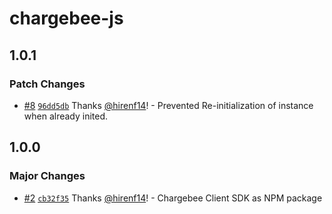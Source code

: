 # chargebee-js

## 1.0.1

### Patch Changes

- [#8](https://github.com/hirenf14/chargebee-js/pull/8) [`96dd5db`](https://github.com/hirenf14/chargebee-js/commit/96dd5db3acf0904f88b7979a0dc6d60c9cfe350a) Thanks [@hirenf14](https://github.com/hirenf14)! - Prevented Re-initialization of instance when already inited.

## 1.0.0

### Major Changes

- [#2](https://github.com/hirenf14/chargebee-js/pull/2) [`cb32f35`](https://github.com/hirenf14/chargebee-js/commit/cb32f356e5f7b4ae6edebae5a475a8afb3f16b7d) Thanks [@hirenf14](https://github.com/hirenf14)! - Chargebee Client SDK as NPM package

